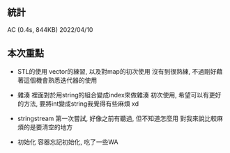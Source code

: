 ## 統計
AC (0.4s, 844KB)
2022/04/10

## 本次重點
- STL的使用
vector的練習, 以及對map的初次使用
沒有到很熟練, 不過剛好藉著這個機會熟悉迭代器的使用

- 雜湊
裡面對於用string的組合變成index來做雜湊
初次使用, 希望可以有更好的方法, 要將int變成string我覺得有些麻煩 xd

- stringstream
第一次嘗試, 好像之前有聽過, 但不知道怎麼用
對我來說比較麻煩的是要清空的地方

- 初始化
容器忘記初始化, 吃了一些WA